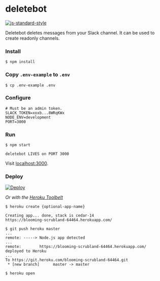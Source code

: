 # deletebot
[![js-standard-style](https://cdn.rawgit.com/feross/standard/master/badge.svg)](https://github.com/feross/standard)

Deletebot deletes messages from your Slack channel. It can be used to create readonly channels.

### Install

```shell
$ npm install
```

### Copy `.env-example` to `.env`

```shell
$ cp .env-example .env
```

### Configure

```shell
# Must be an admin token.
SLACK_TOKEN=xoxb...8WRqKWx
NODE_ENV=development
PORT=3000
```
### Run

```shell
$ npm start

deletebot LIVES on PORT 3000
```

Visit [localhost:3000](http://localhost:3000).

### Deploy

[![Deploy](https://www.herokucdn.com/deploy/button.svg)](https://heroku.com/deploy)

_Or with the [Heroku Toolbelt](https://toolbelt.heroku.com)_

```shell
$ heroku create {optional-app-name}

Creating app... done, stack is cedar-14
https://blooming-scrubland-64464.herokuapp.com/

$ git push heroku master
...
remote: -----> Node.js app detected
...
remote:        https://blooming-scrubland-64464.herokuapp.com/ deployed to Heroku
...
To https://git.heroku.com/blooming-scrubland-64464.git
 * [new branch]      master -> master

$ heroku open
```
